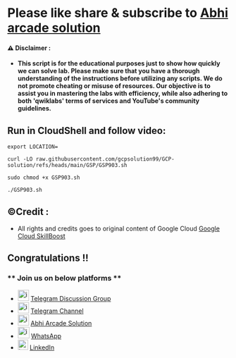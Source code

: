 # Please like share & subscribe to [Abhi arcade solution](http://www.youtube.com/@Abhi_Arcade_Solution)

#### ⚠️ Disclaimer :
- **This script is for the educational purposes just to show how quickly we can solve lab. Please make sure that you have a thorough understanding of the instructions before utilizing any scripts. We do not promote cheating or  misuse of resources. Our objective is to assist you in mastering the labs with efficiency, while also adhering to both 'qwiklabs' terms of services and YouTube's community guidelines.**

## Run in CloudShell and follow video:

```
export LOCATION=
```

```
curl -LO raw.githubusercontent.com/gcpsolution99/GCP-solution/refs/heads/main/GSP/GSP903.sh

sudo chmod +x GSP903.sh

./GSP903.sh
```

## ©Credit :
- All rights and credits goes to original content of Google Cloud [Google Cloud SkillBoost](https://www.cloudskillsboost.google/) 

## Congratulations !!

### ** Join us on below platforms **

- <img width="25" alt="image" src="https://github.com/user-attachments/assets/171448df-7b22-4166-8d8d-86f72fb78aff"> [Telegram Discussion Group](https://t.me/+HiOSF3PxrvFhNzU1)
- <img width="25" alt="image" src="https://github.com/user-attachments/assets/0ebd7e7d-6f9b-41e9-a241-8483dca9f3f1"> [Telegram Channel](https://t.me/abhiarcadesolution)
- <img width="25" alt="image" src="https://github.com/user-attachments/assets/dc326965-d4fa-4f1b-87f1-dbad6e3a7259"> [Abhi Arcade Solution](https://www.youtube.com/@Abhi_Arcade_Solution)
- <img width="26" alt="image" src="https://github.com/user-attachments/assets/d9070a07-7fce-47c5-8626-7ea98ccc46e3"> [WhatsApp](https://whatsapp.com/channel/0029VakEGSJ0VycJcnB8Fn3z)
- <img width="23" alt="image" src="https://github.com/user-attachments/assets/ce0916c3-e5f9-4709-afbd-e67bd42d1c57"> [LinkedIn](https://www.linkedin.com/in/abhi-arcade-solution-9b8a15319/)
